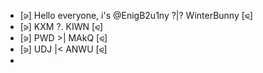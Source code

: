 - [⪩] Hello everyone, i's @EnigB2u1ny ?|? WinterBunny [⪨]
- [⪩] KXM ?. KIWN [⪨]
- [⪩] PWD >| MAkQ [⪨]
- [⪩] UDJ |< ANWU [⪨]
- 
<!---
EnigB2u1ny/EnigB2u1ny is a ✨ special ✨ repository because its `README.md` (this file) appears on your GitHub profile.
You can click the Preview link to take a look at your changes.
--->
